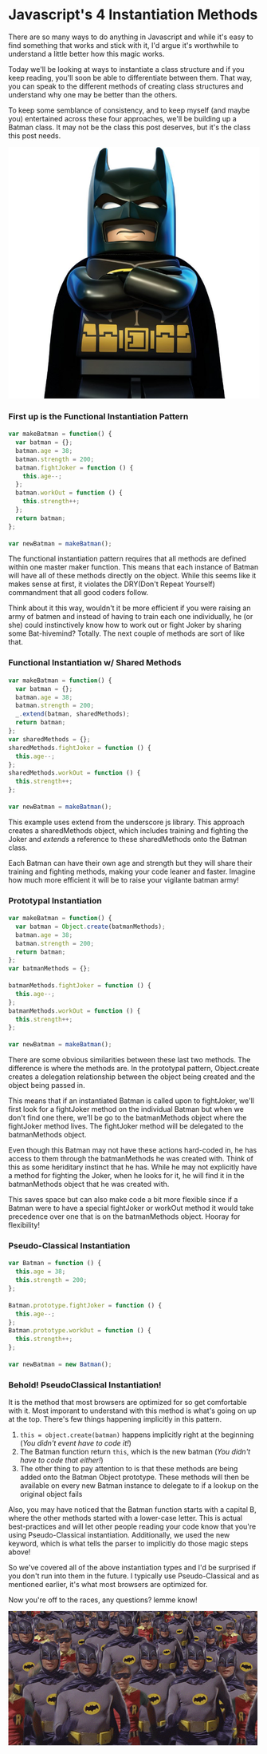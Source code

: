 # Javascript's 4 Instantiation Methods

There are so many ways to do anything in Javascript and while it's easy to find something that works and stick with it, I'd argue it's worthwhile to understand a little better how this magic works.

Today we'll be looking at ways to instantiate a class structure and if you keep reading, you'll soon be able to differentiate between them. That way, you can speak to the different methods of creating class structures and understand why one may be better than the others.

To keep some semblance of consistency, and to keep myself (and maybe you) entertained across these four approaches, we'll be building up a Batman class. It may not be the class this post deserves, but it's the class this post needs.

<p><img src="./lego-batman.jpg" alt=""></p>

### First up is the Functional Instantiation Pattern

```javascript
var makeBatman = function() {  
  var batman = {};
  batman.age = 38;
  batman.strength = 200;
  batman.fightJoker = function () {
    this.age--;
  };
  batman.workOut = function () {
    this.strength++;
  };
  return batman;
};

var newBatman = makeBatman();
```
The functional instantiation pattern requires that all methods are defined within one master maker function. This means that each instance of Batman will have all of these methods directly on the object. 
While this seems like it makes sense at first, it violates the DRY(Don't Repeat Yourself) commandment that all good coders follow.


Think about it this way, wouldn't it be more efficient if you were raising an army of batmen and instead of having to train each one individually, he (or she) could instinctively know how to work out or fight Joker by sharing some Bat-hivemind? Totally. The next couple of methods are sort of like that.

### Functional Instantiation w/ Shared Methods

```javascript
var makeBatman = function() {  
  var batman = {};
  batman.age = 38;
  batman.strength = 200;
  _.extend(batman, sharedMethods);
  return batman;
};
var sharedMethods = {};
sharedMethods.fightJoker = function () {  
  this.age--;
};
sharedMethods.workOut = function () {  
  this.strength++;
};

var newBatman = makeBatman();
```

This example uses extend from the underscore js library. This approach creates a sharedMethods object, which includes training and fighting the Joker and _extends_ a reference to these sharedMethods onto the Batman class.

Each Batman can have their own age and strength but they will share their training and fighting methods, making your code leaner and faster. Imagine how much more efficient it will be to raise your vigilante batman army!

### Prototypal Instantiation

```javascript
var makeBatman = function() {  
  var batman = Object.create(batmanMethods);
  batman.age = 38;
  batman.strength = 200;
  return batman;
};
var batmanMethods = {};

batmanMethods.fightJoker = function () {  
  this.age--;
};
batmanMethods.workOut = function () {  
  this.strength++;
};

var newBatman = makeBatman();
```

There are some obvious similarities between these last two methods. The difference is where the methods are. In the prototypal pattern, Object.create creates a delegation relationship between the object being created and the object being passed in. 

This means that if an instantiated Batman is called upon to fightJoker, we'll first look for a fightJoker method on the individual Batman but when we don't find one there, we'll be go to the batmanMethods object where the fightJoker method lives. The fightJoker method will be delegated to the batmanMethods object.


Even though this Batman may not have these actions hard-coded in, he has access to them through the batmanMethods he was created with. Think of this as some heriditary instinct that he has. While he may not explicitly have a method for fighting the Joker, when he looks for it, he will find it in the batmanMethods object that he was created with.

This saves space but can also make code a bit more flexible since if a Batman were to have a special fightJoker or workOut method it would take precedence over one that is on the batmanMethods object. Hooray for flexibility!


### Pseudo-Classical Instantiation

```javascript
var Batman = function () {  
  this.age = 38;
  this.strength = 200;
};

Batman.prototype.fightJoker = function () {  
  this.age--;
};
Batman.prototype.workOut = function () {  
  this.strength++;
};

var newBatman = new Batman();
```

### Behold! PseudoClassical Instantiation! 

It is the method that most browsers are optimized for so get comfortable with it.
Most imporant to understand with this method is what's going on up at the top. There's few things happening implicitly in this pattern.
1. `this = object.create(batman)` happens implicitly right at the beginning (_You didn't event have to code it!_)
2. The Batman function return `this`, which is the new batman (_You didn't have to code that either!_)
3. The other thing to pay attention to is that these methods are being added onto the Batman Object prototype. These methods will then be available on every new Batman instance to delegate to if a lookup on the original object fails

Also, you may have noticed that the Batman function starts with a capital B, where the other methods started with a lower-case letter. This is actual best-practices and will let other people reading your code know that you're using Pseudo-Classical instantiation. Additionally, we used the new keyword, which is what tells the parser to implicitly do those magic steps above!

So we've covered all of the above instantiation types and I'd be surprised if you don't run into them in the future. I typically use Pseudo-Classical and as mentioned earlier, it's what most browsers are optimized for.

Now you're off to the races, any questions? lemme know!
<p><img src="./batman-run.gif" alt=""></p>